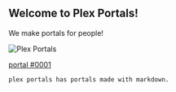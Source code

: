 ## **Welcome to Plex Portals!**

We make portals for people!


![Plex Portals](https://iili.io/dEf4ln.png "Plex Portals")

[portal #0001](http://b.link/yp6fk)

    plex portals has portals made with markdown.
